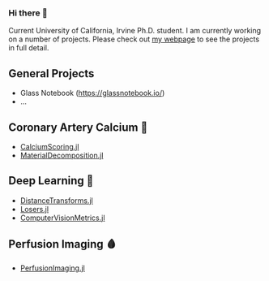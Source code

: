 ### Hi there 👋

Current University of California, Irvine Ph.D. student. I am currently working on a number of projects. Please check out [my webpage](https://glassnotebook.io/) to see the projects in full detail.

## General Projects
- Glass Notebook (https://glassnotebook.io/)
- ...

## Coronary Artery Calcium 🦴
- [CalciumScoring.jl](https://github.com/Dale-Black/CalciumScoring.jl)
- [MaterialDecomposition.jl](https://github.com/Dale-Black/MaterialDecomposition.jl)

## Deep Learning 🤖
- [DistanceTransforms.jl](https://github.com/Dale-Black/DistanceTransforms.jl)
- [Losers.jl](https://github.com/Dale-Black/Losers.jl)
- [ComputerVisionMetrics.jl](https://github.com/Dale-Black/ComputerVisionMetrics.jl)

## Perfusion Imaging 🩸
- [PerfusionImaging.jl](https://github.com/Dale-Black/PerfusionImaging.jl)
